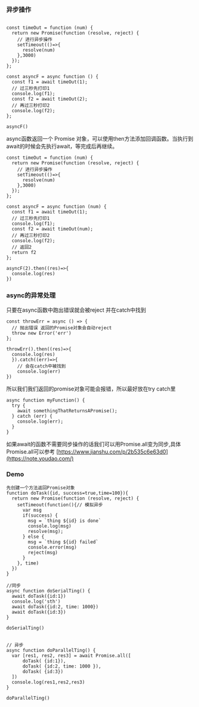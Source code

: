 ### 异步操作
```

const timeOut = function (num) {
  return new Promise(function (resolve, reject) {
    // 进行异步操作
    setTimeout(()=>{
      resolve(num)
    },3000)
  });
};

const asyncF = async function () {
  const f1 = await timeOut(1);
  // 过三秒先打印1
  console.log(f1);
  const f2 = await timeOut(2);
  // 再过三秒打印2
  console.log(f2);
};

asyncF()
```

async函数返回一个 Promise 对象，可以使用then方法添加回调函数。当执行到await的时候会先执行await，等完成后再继续。

```
const timeOut = function (num) {
  return new Promise(function (resolve, reject) {
    // 进行异步操作
    setTimeout(()=>{
      resolve(num)
    },3000)
  });
};

const asyncF = async function (num) {
  const f1 = await timeOut(1);
  // 过三秒先打印1
  console.log(f1);
  const f2 = await timeOut(num);
  // 再过三秒打印2
  console.log(f2);
  // 返回2
  return f2
};

asyncF(2).then((res)=>{
  console.log(res)
})
```

### async的异常处理
只要在async函数中跑出错误就会被reject
并在catch中找到
```
const throwErr = async () => {
  // 抛出错误 返回的Promise对象会自动reject
  throw new Error('err')
};

throwErr().then((res)=>{
  console.log(res)
  }).catch((err)=>{
    // 会在catch中被找到
    console.log(err)
})
```
所以我们我们返回的promise对象可能会报错，所以最好放在try catch里


```
async function myFunction() {
  try {
    await somethingThatReturnsAPromise();
  } catch (err) {
    console.log(err);
  }
}
```
如果await的函数不需要同步操作的话我们可以用Promise.all变为同步,具体Promise.all可以参考
[https://www.jianshu.com/p/2b535c6e63d0](https://note.youdao.com/)


### Demo

```
先创建一个方法返回Promise对象
function doTask({id, success=true,time=100}){
  return new Promise(function (resolve, reject) {
    setTimeout(function(){// 模拟异步
      var msg
      if(success) {
        msg = `thing ${id} is done`
        console.log(msg)
        resolve(msg);
      } else {
        msg = `thing ${id} failed`
        console.error(msg)
        reject(msg)
      }
    }, time)
  })
}

//同步
async function doSerialTing() {
  await doTask({id:1})
  console.log('sth')
  await doTask({id:2, time: 1000})
  await doTask({id:3})
}

doSerialTing()


// 异步
async function doParallelTing() {
  var [res1, res2, res3] = await Promise.all([
      doTask( {id:1}),
      doTask( {id:2, time: 1000 }), 
      doTask( {id:3})
  ])
  console.log(res1,res2,res3)
}

doParallelTing()

```
